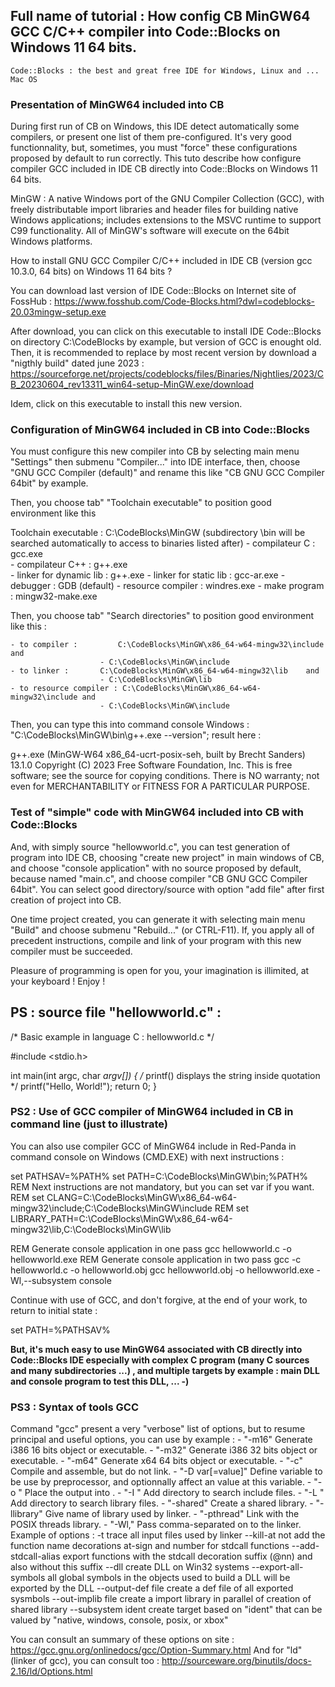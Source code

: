 	 
## Full name of tutorial : How config CB MinGW64 GCC C/C++ compiler into Code::Blocks on Windows 11 64 bits.

	Code::Blocks : the best and great free IDE for Windows, Linux and ... Mac OS
### Presentation of MinGW64 included into CB

During first run of CB on Windows, this IDE detect automatically some compilers, or present one list of them pre-configured.
It's very good functionnality, but, sometimes, you must "force" these configurations proposed by default to run correctly.
This tuto describe how configure compiler GCC included in IDE CB directly into Code::Blocks on Windows 11 64 bits.

MinGW : A native Windows port of the GNU Compiler Collection (GCC), with freely distributable import libraries and header files for building native Windows applications; includes extensions to the MSVC runtime to support C99 functionality. 
All of MinGW's software will execute on the 64bit Windows platforms.
	 
How to install GNU GCC Compiler C/C++ included in IDE CB (version gcc 10.3.0, 64 bits) on Windows 11 64 bits ? 

You can download last version of IDE Code::Blocks on Internet site of FossHub :
	https://www.fosshub.com/Code-Blocks.html?dwl=codeblocks-20.03mingw-setup.exe
	
After download, you can click on this executable to install IDE Code::Blocks on directory C:\CodeBlocks by example, but version of GCC is enought old. 
Then, it is recommended to replace by most recent version by download a "nigthly build" dated june 2023 : 
	https://sourceforge.net/projects/codeblocks/files/Binaries/Nightlies/2023/CB_20230604_rev13311_win64-setup-MinGW.exe/download
  
Idem, click on this executable to install this new version.
### Configuration of MinGW64 included in CB into Code::Blocks

You must configure this new compiler into CB by selecting main menu "Settings" then submenu "Compiler..." into IDE interface, then, choose "GNU GCC Compiler (default)" and rename this like "CB GNU GCC Compiler 64bit" by example.

Then, you choose tab" "Toolchain executable" to position good environment like this 
			
Toolchain executable : 
	C:\CodeBlocks\MinGW (subdirectory \bin will be searched automatically to access to binaries listed after)
	- compilateur C : 			    gcc.exe  
	- compilateur C++ : 			g++.exe  
	- linker for dynamic lib : 	g++.exe 
	- linker for static lib : 	    gcc-ar.exe
	- debugger :					    GDB (default)
	- resource compiler :			windres.exe
	- make program : 				mingw32-make.exe

Then, you choose tab" "Search directories" to position good environment like this :

	- to compiler : 		C:\CodeBlocks\MinGW\x86_64-w64-mingw32\include and 
						- C:\CodeBlocks\MinGW\include
	- to linker : 		C:\CodeBlocks\MinGW\x86_64-w64-mingw32\lib    and 
						- C:\CodeBlocks\MinGW\lib
	- to resource compiler : C:\CodeBlocks\MinGW\x86_64-w64-mingw32\include and 
						- C:\CodeBlocks\MinGW\include
	
Then, you can type this into command console Windows : "C:\CodeBlocks\MinGW\bin\g++.exe --version"; result here :

g++.exe (MinGW-W64 x86_64-ucrt-posix-seh, built by Brecht Sanders) 13.1.0
Copyright (C) 2023 Free Software Foundation, Inc.
This is free software; see the source for copying conditions.  There is NO warranty; 
not even for MERCHANTABILITY or FITNESS FOR A PARTICULAR PURPOSE.

### Test of "simple" code with MinGW64 included into CB with Code::Blocks

And, with simply source "hellowworld.c", you can test generation of program into IDE CB, choosing "create new project" in main windows of CB, and choose "console application" with no source proposed by default, because named "main.c", and choose compiler "CB GNU GCC Compiler 64bit".
You can select good directory/source with option "add file" after first creation of project into CB. 

One time project created, you can generate it with selecting main menu "Build" and choose submenu "Rebuild..." (or CTRL-F11).
If, you apply all of precedent instructions, compile and link of your program with this new compiler must be succeeded.
		  
Pleasure of programming is open for you, your imagination is illimited, at your keyboard ! Enjoy !

## PS : source file "hellowworld.c" :

/*     Basic example in language C : hellowworld.c      */

#include <stdio.h>

int main(int argc, char *argv[]) {
/* printf() displays the string inside quotation  */
   printf("Hello, World!");
   return 0;
}

### PS2 : Use of GCC compiler of MinGW64 included in CB in command line (just to illustrate)

You can also use compiler GCC of MinGW64 include in Red-Panda in command console on Windows (CMD.EXE) with next instructions :

set PATHSAV=%PATH%
set PATH=C:\CodeBlocks\MinGW\bin;%PATH%
REM 	Next instructions are not mandatory, but you can set var if you want.
REM  set CLANG=C:\CodeBlocks\MinGW\x86_64-w64-mingw32\include;C:\CodeBlocks\MinGW\include
REM  set LIBRARY_PATH=C:\CodeBlocks\MinGW\x86_64-w64-mingw32\lib,C:\CodeBlocks\MinGW\lib

REM     Generate console application in one pass
gcc hellowworld.c -o hellowworld.exe
REM     Generate console application in two pass
gcc -c hellowworld.c -o hellowworld.obj
gcc hellowworld.obj -o hellowworld.exe -Wl,--subsystem console

Continue with use of GCC, and don't forgive, at the end of your work, to return to initial state :

set PATH=%PATHSAV%

**But, it's much easy to use MinGW64 associated with CB directly into Code::Blocks IDE especially with complex C program (many C sources and many subdirectories ...) , and multiple targets by example : main DLL and console program to test this DLL, ...   -)**

### PS3 : Syntax of tools GCC 

Command "gcc" present a very "verbose" list of options, but to resume principal and useful options, you can use 
by example :
	- "-m16" 				Generate i386 16 bits object or executable.
	- "-m32" 				Generate i386 32 bits object or executable.
	- "-m64" 				Generate x64 64 bits object or executable.
	- "-c"                Compile and assemble, but do not link.
	- "-D var[=value]"	Define variable to be use by preprocessor, and optionnally affect an value at this variable.
	- "-o <file>"         Place the output into <file>.
	- "-I <directory>"	Add directory to search include files.
	- "-L <directory>"	Add directory to search library files.
	- "-shared"           Create a shared library.
	- "-llibrary"			Give name of library used by linker.
	- "-pthread"			Link with the POSIX threads library.
	- "-Wl,<options>"     Pass comma-separated <options> on to the linker. Example of options :
							-t 					trace all input files used by linker
							--kill-at			not add the function name decorations at-sign and number for stdcall functions
							--add-stdcall-alias	export functions with the stdcall decoration suffix (@nn) and also without this suffix
							--dll				create DLL on Win32 systems
							--export-all-symbols all global symbols in the objects used to build a DLL will be exported by the DLL
							--output-def file	create a def file of all exported sysmbols
							--out-implib file	create a import library in parallel of creation of shared library
							--subsystem ident 	create target based on "ident" that can be valued by "native, windows, console, posix, or xbox"
							
You can consult an summary of these options on site : https://gcc.gnu.org/onlinedocs/gcc/Option-Summary.html
And for "ld" (linker of gcc), you can consult too : http://sourceware.org/binutils/docs-2.16/ld/Options.html 